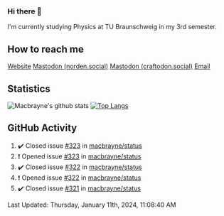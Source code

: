 ### Hi there 👋
I'm currently studying Physics at TU Braunschweig in my 3rd semester.

## How to reach me
[Website](https://florentin-schleuss.de)
<a rel="me" href="https://norden.social/@florentin">Mastodon (norden.social)</a>
<a rel="me" href="https://craftodon.social/@frodolon">Mastodon (craftodon.social)</a>
[Email](mailto:hello@macbrayne.de)

## Statistics
![Macbrayne's github stats](https://github-readme-stats.vercel.app/api?username=macbrayne&count_private=true&show_icons=true&hide_rank=true&custom_title=macbrayne's%20GitHub%20Stats)
[![Top Langs](https://github-readme-stats.vercel.app/api/top-langs/?username=macbrayne&exclude_repo=liftron&layout=compact)](https://github.com/anuraghazra/github-readme-stats)
## GitHub Activity

<!--RECENT_ACTIVITY:start-->
1. ✔️ Closed issue [#323](https://github.com/macbrayne/status/issues/323) in [macbrayne/status](https://github.com/macbrayne/status)
2. ❗️ Opened issue [#323](https://github.com/macbrayne/status/issues/323) in [macbrayne/status](https://github.com/macbrayne/status)
3. ✔️ Closed issue [#322](https://github.com/macbrayne/status/issues/322) in [macbrayne/status](https://github.com/macbrayne/status)
4. ❗️ Opened issue [#322](https://github.com/macbrayne/status/issues/322) in [macbrayne/status](https://github.com/macbrayne/status)
5. ✔️ Closed issue [#321](https://github.com/macbrayne/status/issues/321) in [macbrayne/status](https://github.com/macbrayne/status)
<!--RECENT_ACTIVITY:end-->

<!--RECENT_ACTIVITY:last_update-->
Last Updated: Thursday, January 11th, 2024, 11:08:40 AM
<!--RECENT_ACTIVITY:last_update_end-->


<!--
**macbrayne/macbrayne** is a ✨ _special_ ✨ repository because its `README.md` (this file) appears on your GitHub profile.

Here are some ideas to get you started:

- 🔭 I’m currently working on ...
- 🌱 I’m currently learning ...
- 👯 I’m looking to collaborate on ...
- 🤔 I’m looking for help with ...
- 💬 Ask me about ...
- 📫 How to reach me: ...
- 😄 Pronouns: ...
- ⚡ Fun fact: ...
-->
